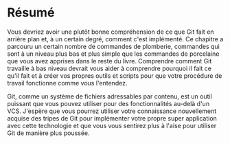 # Résumé

Vous devriez avoir une plutôt bonne compréhension de ce que Git fait en arrière plan et, à un certain degré, comment c'est implémenté.
Ce chapitre a parcouru un certain nombre de commandes de plomberie, commandes qui sont à un niveau plus bas et plus simple que les commandes de porcelaine que vous avez apprises dans le reste du livre.
Comprendre comment Git travaille à bas niveau devrait vous aider à comprendre pourquoi il fait ce qu'il fait et à créer vos propres outils et scripts pour que votre procédure de travail fonctionne comme vous l'entendez.

Git, comme un système de fichiers adressables par contenu, est un outil puissant que vous pouvez utiliser pour des fonctionnalités au-delà d'un VCS.
J'espère que vous pourrez utiliser votre connaissance nouvellement acquise des tripes de Git pour implémenter votre propre super application avec cette technologie et que vous vous sentirez plus à l'aise pour utiliser Git de manière plus poussée.
